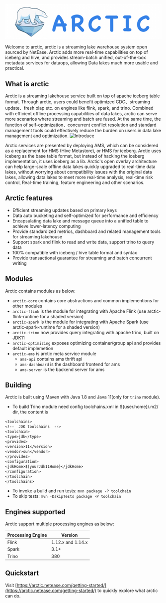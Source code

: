 ![logo](site/docs/img/arctic_logo_for_git.png)

Welcome to arctic, arctic is a streaming lake warehouse system open sourced by NetEase.
 Arctic adds more real-time capabilities on top of iceberg and hive, and provides stream-batch unified, out-of-the-box metadata services for dataops, 
allowing Data lakes much more usable and practical.
## What is arctic
Arctic is a streaming lakehouse service built on top of apache iceberg table format. 
Through arctic, users could benefit optimized CDC、streaming update、fresh olap etc. on engines like flink, spark, and trino. 
Combined with efficient offline processing capabilities of data lakes, arctic can serve more scenarios where streaming and batch are fused. 
At the same time, the function of self-optimization、concurrent conflict resolution and standard management tools could effectively reduce the burden on users in data lake management and optimization.
![Introduce](site/docs/img/arctic_introduce.png)

Arctic services are presented by deploying AMS, which can be considered as a replacement for HMS (Hive Metastore), or HMS for iceberg. 
Arctic uses iceberg as the base table format, but instead of hacking the iceberg implementation, it uses iceberg as a lib. 
Arctic's open overlay architecture can help large-scale offline data lakes quickly upgraded to real-time data lakes, without worrying about compatibility issues with the original data lakes, 
allowing data lakes to meet more real-time analysis, real-time risk control, Real-time training, feature engineering and other scenarios.
## Arctic features

* Efficient streaming updates based on primary keys
* Data auto bucketing and self-optimized for performance and efficiency
* Encapsulating data lake and message queue into a unified table to achieve lower-latency computing
* Provide standardized metrics, dashboard and related management tools for streaming lakehouse
* Support spark and flink to read and write data, support trino to query data
* 100% compatible with iceberg / hive table format and syntax
* Provide transactional guarantee for streaming and batch concurrent writing

## Modules

Arctic contains modules as below:

- `arctic-core` contains core abstractions and common implementions for other modules
- `arctic-flink` is the module for integrating with Apache Flink (use arctic-flink-runtime for a shaded version)
- `arctic-spark` is the module for integrating with Apache Spark (use arctic-spark-runtime for a shaded version)
- `arctic-trino` now provides query integrating with apache trino, built on JDK11
- `arctic-optimizing` exposes optimizing container/group api and provides default implemetion
- `arctic-ams` is arctic meta service module
  - `ams-api` contains ams thrift api
  - `ams-dashboard` is the dashboard frontend for ams
  - `ams-server` is the backend server for ams

## Building

Arctic is built using Maven with Java 1.8 and Java 11(only for `trino` module).

* To build Trino module need config toolchains.xml in ${user.home}/.m2/ dir, the content is
```
<toolchains>
<!--  JDK toolchains  -->
<toolchain>
<type>jdk</type>
<provides>
<version>11</version>
<vendor>sun</vendor>
</provides>
<configuration>
<jdkHome>${yourJdk11Home}</jdkHome>
</configuration>
</toolchain>
</toolchains>
```
* To invoke a build and run tests: `mvn package -P toolchain`
* To skip tests: `mvn -DskipTests package -P toolchain`

## Engines supported

Arctic support multiple processing engines as below:

| Processing Engine | Version           |
| ----------------- | ----------------- |
| Flink             | 1.12.x and 1.14.x |
| Spark             | 3.1+              |
| Trino             | 380               |

## Quickstart

Visit [https://arctic.netease.com/getting-started/](https://arctic.netease.com/getting-started/) to quickly explore what arctic can do.